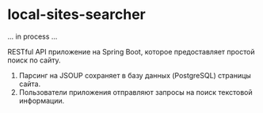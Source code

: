 # local-sites-searcher

... in process ...

RESTful API приложение на Spring Boot, которое предоставляет простой поиск по сайту.

1. Парсинг на JSOUP сохраняет в базу данных (PostgreSQL) страницы сайта.
2. Пользователи приложения отправляют запросы на поиск текстовой информации.
